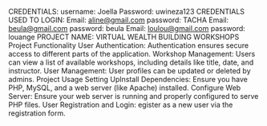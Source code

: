 CREDENTIALS:
username: Joella
Password: uwineza123
CREDENTIALS USED TO LOGIN:
Email: aline@gmail.com
password: TACHA
Email: beula@gmail.com
password: beula
Email: loulou@gmail.com
password: louange
PROJECT NAME: VIRTUAL WEALTH BUILDING WORKSHOPS
Project Functionality
User Authentication:
Authentication ensures secure access to different parts of the application.
Workshop Management:
Users can view a list of available workshops, including details like title, date, and instructor.
User Management:
User profiles can be updated or deleted by admins.
Project Usage
Setting UpInstall Dependencies:
Ensure you have PHP, MySQL, and a web server (like Apache) installed.
Configure Web Server:
Ensure your web server is running and properly configured to serve PHP files.
User Registration and Login:
egister as a new user via the registration form.

